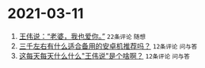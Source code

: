 # 2021-03-11

1. [王伟说：“老婆，我也爱你。”](https://www.v2ex.com/t/760530) `22条评论` `随想`
1. [三千左右有什么适合备用的安卓机推荐吗？](https://www.v2ex.com/t/760533) `12条评论` `问与答`
1. [这每天每天什么什么"王伟说"是个啥啊？](https://www.v2ex.com/t/760532) `12条评论` `问与答`
